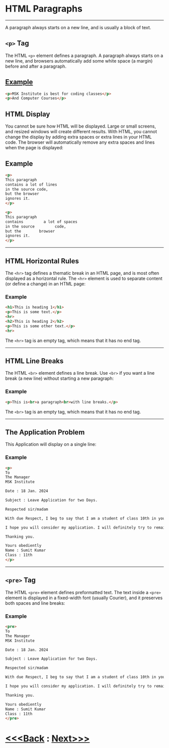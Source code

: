 # HTML Paragraphs
___
A paragraph always starts on a new line, and is usually a block of text.

## `<p>` Tag
The HTML `<p>` element defines a paragraph. A paragraph always starts on a new line, and browsers automatically add some white space (a margin) before and after a paragraph.

## [Example](paragraph.html)
```html
<p>MSK Institute is best for coding classes</p>
<p>And Computer Courses</p>
```

## HTML Display
You cannot be sure how HTML will be displayed. Large or small screens, and resized windows will create different results. With HTML, you cannot change the display by adding extra spaces or extra lines in your HTML code. The browser will automatically remove any extra spaces and lines when the page is displayed:
## Example
```html
<p>
This paragraph
contains a lot of lines
in the source code,
but the browser
ignores it.
</p>

<p>
This paragraph
contains         a lot of spaces
in the source         code,
but the        browser
ignores it.
</p>
```

________________________________________
## HTML Horizontal Rules
The `<hr>` tag defines a thematic break in an HTML page, and is most often displayed as a horizontal rule.
The `<hr>` element is used to separate content (or define a change) in an HTML page:

### Example
```html
<h1>This is heading 1</h1>
<p>This is some text.</p>
<hr>
<h2>This is heading 2</h2>
<p>This is some other text.</p>
<hr>
```
The `<hr>` tag is an empty tag, which means that it has no end tag.
___
## HTML Line Breaks
The HTML `<br>` element defines a line break.
Use `<br>` if you want a line break (a new line) without starting a new paragraph:
### Example
```html
<p>This is<br>a paragraph<br>with line breaks.</p>
```
The `<br>` tag is an empty tag, which means that it has no end tag.
___

## The Application Problem

This Application will display on a single line:

### Example
```html
<p>
To
The Manager
MSK Institute

Date : 18 Jan. 2024

Subject : Leave Application for two Days.

Respected sir/madam

With due Respect, I beg to say that I am a student of class 10th in your school. I am not feeling well today and also have some weakness. Hence I request you to please grant me two days leave.

I hope you will consider my application. I will definitely try to remain present after 2 days.

Thanking you.

Yours obediently
Name : Sumit Kumar
Class : 11th
</p>
```
___

## `<pre>` Tag
The HTML `<pre>` element defines preformatted text.
The text inside a `<pre>` element is displayed in a fixed-width font (usually Courier), and it preserves both spaces and line breaks:

### Example
```html
<pre>
To
The Manager
MSK Institute

Date : 18 Jan. 2024

Subject : Leave Application for two Days.

Respected sir/madam

With due Respect, I beg to say that I am a student of class 10th in your school. I am not feeling well today and also have some weakness. Hence I request you to please grant me two days leave.

I hope you will consider my application. I will definitely try to remain present after 2 days.

Thanking you.

Yours obediently
Name : Sumit Kumar
Class : 11th
</pre>
```
# [<<<Back](../03_Heading/heading.md) : [Next>>>](../05_Element_&_Attributes/01_Element.md)